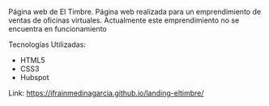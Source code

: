 Página web de El Timbre. Página web realizada para un emprendimiento de ventas de oficinas virtuales. Actualmente este emprendimiento no se encuentra en funcionamiento

Tecnologías Utilizadas:

  - HTML5
  - CSS3
  - Hubspot
  
Link:
  https://ifrainmedinagarcia.github.io/landing-eltimbre/
